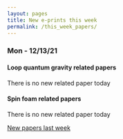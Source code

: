```yaml
---
layout: pages
title: New e-prints this week
permalink: /this_week_papers/
---
```




### Mon - 12/13/21

#### Loop quantum gravity related papers

There is no new related paper today 

#### Spin foam related papers

There is no new related paper today 




[New papers last week]({{site.url}}/archived/weekly/pre-print/2021/12/13/archived_weekly_papers.html)